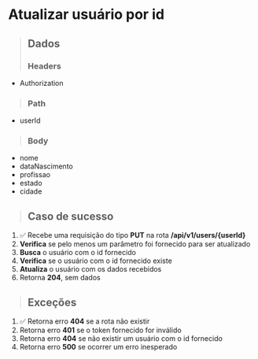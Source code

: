 # Atualizar usuário por id

> ## Dados
>
> ### Headers

- Authorization

> ### Path

- userId

> ### Body

- nome
- dataNascimento
- profissao
- estado
- cidade

> ## Caso de sucesso

1. ✅ Recebe uma requisição do tipo **PUT** na rota **/api/v1/users/{userId}**
2. **Verifica** se pelo menos um parâmetro foi fornecido para ser atualizado
3. **Busca** o usuário com o id fornecido
4. **Verifica** se o usuário com o id fornecido existe
5. **Atualiza** o usuário com os dados recebidos
6. Retorna **204**, sem dados

> ## Exceções

1. ✅ Retorna erro **404** se a rota não existir
2. Retorna erro **401** se o token fornecido for inválido
3. Retorna erro **404** se não existir um usuário com o id fornecido
4. Retorna erro **500** se ocorrer um erro inesperado
